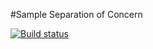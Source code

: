 #Sample Separation of Concern

[![Build status][build-status-image]][build-status]

[build-status-image]: https://ci.appveyor.com/api/projects/status/ytpt2vbkvekb6wug/branch/master?svg=true
[build-status]: https://ci.appveyor.com/project/Socres/sample-soc/branch/master
